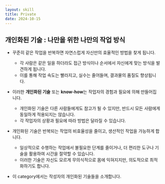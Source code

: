 ```yaml
---
layout: skill
title: Private
date: 2024-10-15
---
```





## 개인화된 기술 : 나만을 위한 나만의 작업 방식

- 꾸준히 같은 작업을 반복하면 자연스럽게 자신만의 효율적인 방법을 찾게 됩니다.
    - 각 사람은 같은 일을 하더라도 접근 방식이나 순서에서 자신에게 맞는 방식을 발견하게 됩니다.
    - 이를 통해 작업 속도는 빨라지고, 실수는 줄어들며, 결과물의 품질도 향상됩니다.

- 이러한 **개인화된 기술** 또는 **know-how**는 작업자의 경험과 필요에 의해 만들어집니다.
    - 개인화된 기술은 다른 사람들에게도 참고가 될 수 있지만, 반드시 모든 사람에게 동일하게 적용되지는 않습니다.
    - 각 작업자의 상황과 필요에 따라 방법은 달라질 수 있습니다.

- 개인화된 기술은 반복되는 작업의 비효율성을 줄이고, 생산적인 작업을 가능하게 합니다.
    - 일상적으로 수행하는 작업에서 불필요한 단계를 줄이거나, 더 편리한 도구나 기술을 활용하여 시간을 절약할 수 있습니다.
    - 이러한 기술은 자신도 모르게 무의식적으로 몸에 익혀지지만, 의도적으로 최적화하기도 합니다.

- 이 category에서는 작성자의 개인화된 기술들을 소개합니다.
